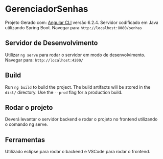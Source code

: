 
# GerenciadorSenhas

Projeto Gerado com: [Angular CLI](https://github.com/angular/angular-cli) versão 6.2.4.
Servidor codificado em Java utilizando Spring Boot. Navegar para `http://localhost:8080/senhas`

## Servidor de Desenvolvimento

Utilizar `ng serve` para rodar o servidor em modo de desenvolvimento. Navegar para: `http://localhost:4200/`

## Build

Run `ng build` to build the project. The build artifacts will be stored in the `dist/` directory. Use the `--prod` flag for a production build.

## Rodar o projeto

Deverá levantar o servidor backend e rodar o projeto no frontend utilizando o comando ng serve.

## Ferramentas

Utilizado eclipse para rodar o backend e VSCode para rodar o frontend.
